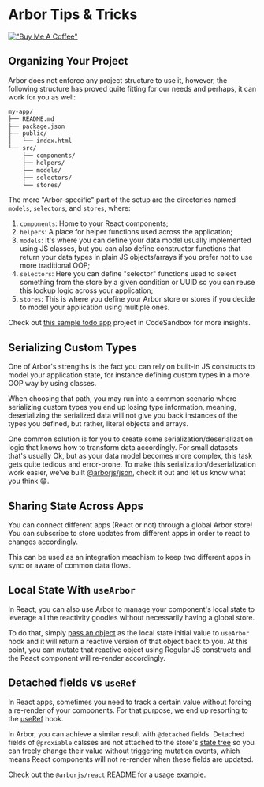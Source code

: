 # Arbor Tips & Tricks

[!["Buy Me A Coffee"](https://www.buymeacoffee.com/assets/img/custom_images/orange_img.png)](https://www.buymeacoffee.com/drborges)

## Organizing Your Project

Arbor does not enforce any project structure to use it, however, the following structure has proved quite fitting for our needs and perhaps, it can work for you as well:

```sh
my-app/
├── README.md
├── package.json
├── public/
│   └── index.html
└── src/
    ├── components/
    ├── helpers/
    ├── models/
    ├── selectors/
    └── stores/
```

The more "Arbor-specific" part of the setup are the directories named `models`, `selectors`, and `stores`, where:

1. `components`: Home to your React components;
2. `helpers`: A place for helper functions used across the application;
3. `models`: It's where you can define your data model usually implemented using JS classes, but you can also define constructor functions that return your data types in plain JS objects/arrays if you prefer not to use more traditional OOP;
4. `selectors`: Here you can define "selector" functions used to select something from the store by a given condition or UUID so you can reuse this lookup logic across your application;
5. `stores`: This is where you define your Arbor store or stores if you decide to model your application using multiple ones.

Check out [this sample todo app](https://codesandbox.io/p/sandbox/todo-app-pzgld3?layout=%257B%2522sidebarPanel%2522%253A%2522EXPLORER%2522%252C%2522rootPanelGroup%2522%253A%257B%2522direction%2522%253A%2522horizontal%2522%252C%2522contentType%2522%253A%2522UNKNOWN%2522%252C%2522type%2522%253A%2522PANEL_GROUP%2522%252C%2522id%2522%253A%2522ROOT_LAYOUT%2522%252C%2522panels%2522%253A%255B%257B%2522type%2522%253A%2522PANEL_GROUP%2522%252C%2522contentType%2522%253A%2522UNKNOWN%2522%252C%2522direction%2522%253A%2522vertical%2522%252C%2522id%2522%253A%2522clqvg7yjx00063b6kyhn9k6tk%2522%252C%2522sizes%2522%253A%255B100%252C0%255D%252C%2522panels%2522%253A%255B%257B%2522type%2522%253A%2522PANEL_GROUP%2522%252C%2522contentType%2522%253A%2522EDITOR%2522%252C%2522direction%2522%253A%2522horizontal%2522%252C%2522id%2522%253A%2522EDITOR%2522%252C%2522panels%2522%253A%255B%257B%2522type%2522%253A%2522PANEL%2522%252C%2522contentType%2522%253A%2522EDITOR%2522%252C%2522id%2522%253A%2522clqvg7yjx00023b6kkkmhgoz2%2522%257D%255D%257D%252C%257B%2522type%2522%253A%2522PANEL_GROUP%2522%252C%2522contentType%2522%253A%2522SHELLS%2522%252C%2522direction%2522%253A%2522horizontal%2522%252C%2522id%2522%253A%2522SHELLS%2522%252C%2522panels%2522%253A%255B%257B%2522type%2522%253A%2522PANEL%2522%252C%2522contentType%2522%253A%2522SHELLS%2522%252C%2522id%2522%253A%2522clqvg7yjx00033b6kk92jby42%2522%257D%255D%252C%2522sizes%2522%253A%255B100%255D%257D%255D%257D%252C%257B%2522type%2522%253A%2522PANEL_GROUP%2522%252C%2522contentType%2522%253A%2522DEVTOOLS%2522%252C%2522direction%2522%253A%2522vertical%2522%252C%2522id%2522%253A%2522DEVTOOLS%2522%252C%2522panels%2522%253A%255B%257B%2522type%2522%253A%2522PANEL%2522%252C%2522contentType%2522%253A%2522DEVTOOLS%2522%252C%2522id%2522%253A%2522clqvg7yjx00053b6kso66pqq5%2522%257D%255D%252C%2522sizes%2522%253A%255B100%255D%257D%255D%252C%2522sizes%2522%253A%255B60%252C40%255D%257D%252C%2522tabbedPanels%2522%253A%257B%2522clqvg7yjx00023b6kkkmhgoz2%2522%253A%257B%2522tabs%2522%253A%255B%257B%2522id%2522%253A%2522clqvg7yjw00013b6kbmswynyb%2522%252C%2522mode%2522%253A%2522permanent%2522%252C%2522type%2522%253A%2522FILE%2522%252C%2522filepath%2522%253A%2522%252Fsrc%252Findex.tsx%2522%252C%2522state%2522%253A%2522IDLE%2522%257D%252C%257B%2522id%2522%253A%2522clxqa46xd00023b6t1vlkghct%2522%252C%2522mode%2522%253A%2522permanent%2522%252C%2522type%2522%253A%2522FILE%2522%252C%2522initialSelections%2522%253A%255B%257B%2522startLineNumber%2522%253A72%252C%2522endLineNumber%2522%253A72%252C%2522startColumn%2522%253A46%252C%2522endColumn%2522%253A46%257D%255D%252C%2522filepath%2522%253A%2522%252Fsrc%252FApp.tsx%2522%252C%2522state%2522%253A%2522IDLE%2522%257D%255D%252C%2522id%2522%253A%2522clqvg7yjx00023b6kkkmhgoz2%2522%252C%2522activeTabId%2522%253A%2522clxqa46xd00023b6t1vlkghct%2522%257D%252C%2522clqvg7yjx00053b6kso66pqq5%2522%253A%257B%2522tabs%2522%253A%255B%257B%2522id%2522%253A%2522clqvg7yjx00043b6k84xznnvi%2522%252C%2522mode%2522%253A%2522permanent%2522%252C%2522type%2522%253A%2522UNASSIGNED_PORT%2522%252C%2522port%2522%253A0%252C%2522path%2522%253A%2522%252F%2522%257D%255D%252C%2522id%2522%253A%2522clqvg7yjx00053b6kso66pqq5%2522%252C%2522activeTabId%2522%253A%2522clqvg7yjx00043b6k84xznnvi%2522%257D%252C%2522clqvg7yjx00033b6kk92jby42%2522%253A%257B%2522tabs%2522%253A%255B%255D%252C%2522id%2522%253A%2522clqvg7yjx00033b6kk92jby42%2522%257D%257D%252C%2522showDevtools%2522%253Atrue%252C%2522showShells%2522%253Afalse%252C%2522showSidebar%2522%253Atrue%252C%2522sidebarPanelSize%2522%253A15%257D) project in CodeSandbox for more insights.

## Serializing Custom Types

One of Arbor's strengths is the fact you can rely on built-in JS constructs to model your application state, for instance defining custom types in a more OOP way by using classes.

When choosing that path, you may run into a common scenario where serializing custom types you end up losing type information, meaning, deserializing the serialized data will not give you back instances of the types you defined, but rather, literal objects and arrays.

One common solution is for you to create some serialization/deserialization logic that knows how to transform data accordingly. For small datasets that's usually Ok, but as your data model becomes more complex, this task gets quite tedious and error-prone. To make this serialization/deserialization work easier, we've built [@arborjs/json](../packages/arbor-json/), check it out and let us know what you think 😁.

## Sharing State Across Apps

You can connect different apps (React or not) through a global Arbor store! You can subscribe to store updates from different apps in order to react to changes accordingly.

This can be used as an integration meachism to keep two different apps in sync or aware of common data flows.

## Local State With `useArbor`

In React, you can also use Arbor to manage your component's local state to leverage all the reactivity goodies without necessarily having a global store.

To do that, simply [pass an object](../packages//arbor-react#usearbor-vs-usestate) as the local state initial value to `useArbor` hook and it will return a reactive version of that object back to you. At this point, you can mutate that reactive object using Regular JS constructs and the React component will re-render accordingly.

## Detached fields vs `useRef`

In React apps, sometimes you need to track a certain value without forcing a re-render of your components. For that purpose, we end up resorting to the [useRef](https://react.dev/reference/react/useRef) hook.

In Arbor, you can achieve a similar result with `@detached` fields. Detached fields of `@proxiable` calsses are not attached to the store's [state tree](../packages/arbor-store/docs/StateTree.md) so you can freely change their value without triggering mutation events, which means React components will not re-render when these fields are updated.

Check out the `@arborjs/react` README for a [usage example](../packages/arbor-reactdetached-fields-vs-useref).
